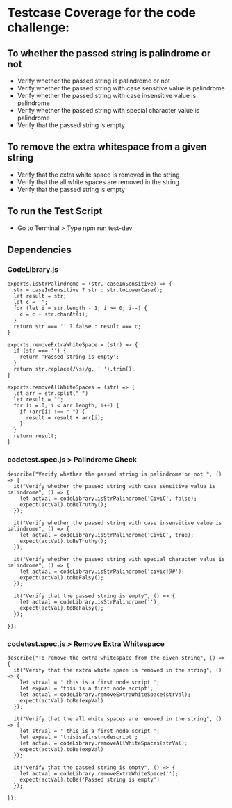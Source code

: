 #  Testcase Coverage for the code challenge:

## To whether the passed string is palindrome or not
- Verify whether the passed string is palindrome or not
- Verify whether the passed string with case sensitive value is palindrome
- Verify whether the passed string with case insensitive value is palindrome
- Verify whether the passed string with special character value is palindrome
- Verify that the passed string is empty

## To remove the extra whitespace from a given string 
- Verify that the extra white space is removed in the string
- Verify that the all white spaces are removed in the string
- Verify that the passed string is empty

## To run the Test Script 
- Go to Terminal > Type npm run test-dev

## Dependencies

### CodeLibrary.js

```shell
exports.isStrPalindrome = (str, caseInSensitive) => {
  str = caseInSensitive ? str : str.toLowerCase();
  let result = str;
  let c = '';
  for (let i = str.length - 1; i >= 0; i--) {
    c = c + str.charAt(i);
  }
  return str === '' ? false : result === c;
}
```

```shell
exports.removeExtraWhiteSpace = (str) => {
  if (str === '') {
    return 'Passed string is empty';
  }
  return str.replace(/\s+/g, ' ').trim();
}
```

```shell
exports.removeAllWhiteSpaces = (str) => {
  let arr = str.split(" ")
  let result = "";
  for (i = 0; i < arr.length; i++) {
    if (arr[i] !== " ") {
      result = result + arr[i];
    }
  }
  return result;
}
```

### codetest.spec.js > Palindrome Check

```shell
describe("Verify whether the passed string is palindrome or not ", () => {
  it("Verify whether the passed string with case sensitive value is palindrome", () => {
    let actVal = codeLibrary.isStrPalindrome('CiviC', false);
    expect(actVal).toBeTruthy();
  });

  it("Verify whether the passed string with case insensitive value is palindrome", () => {
    let actVal = codeLibrary.isStrPalindrome('CiviC', true);
    expect(actVal).toBeTruthy();
  });

  it("Verify whether the passed string with special character value is palindrome", () => {
    let actVal = codeLibrary.isStrPalindrome('civic!@#');
    expect(actVal).toBeFalsy();
  });

  it("Verify that the passed string is empty", () => {
    let actVal = codeLibrary.isStrPalindrome('');
    expect(actVal).toBeFalsy();
  });

});
```

### codetest.spec.js > Remove Extra Whitespace
```shell
describe("To remove the extra whitespace from the given string", () => {
  it("Verify that the extra white space is removed in the string", () => {
    let strVal = ' this is a first node script ';
    let expVal = 'this is a first node script';
    let actVal = codeLibrary.removeExtraWhiteSpace(strVal);
    expect(actVal).toBe(expVal)
  });

  it("Verify that the all white spaces are removed in the string", () => {
    let strVal = ' this is a first node script ';
    let expVal = 'thisisafirstnodescript';
    let actVal = codeLibrary.removeAllWhiteSpaces(strVal);
    expect(actVal).toBe(expVal)
  });

  it("Verify that the passed string is empty", () => {
    let actVal = codeLibrary.removeExtraWhiteSpace('');
    expect(actVal).toBe('Passed string is empty')
  });

});
```
